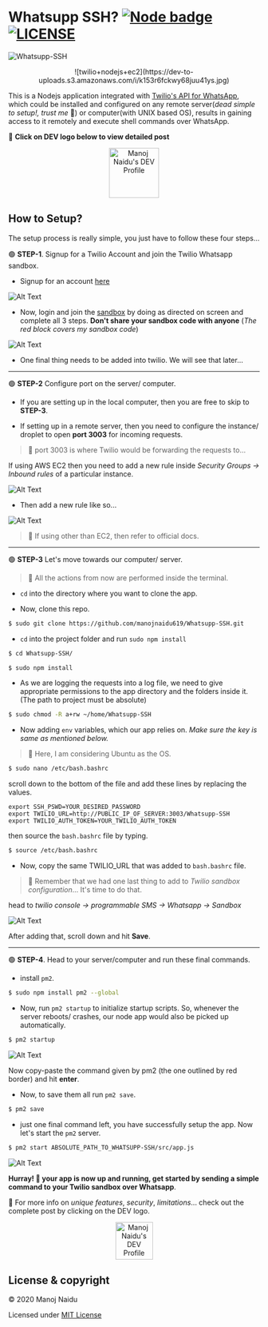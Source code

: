 
# Whatsupp SSH? [![Node badge](https://img.shields.io/badge/MADE%20WITH-NODE-brightgreen.svg?style=for-the-badge)](https://nodejs.org/en/) [![LICENSE](https://img.shields.io/badge/LICENSE-MIT-green.svg?style=for-the-badge)](https://github.com/manojnaidu619/Whatsupp-SSH/blob/master/LICENSE)

![Whatsupp-SSH](https://dev-to-uploads.s3.amazonaws.com/i/4io2z2u9np0dfmf8esql.jpg)

<center> 
 ![twilio+nodejs+ec2](https://dev-to-uploads.s3.amazonaws.com/i/k153r6fckwy68juu41ys.jpg)
</center>

 This is a Nodejs application integrated with [Twilio's API for WhatsApp](https://www.twilio.com/whatsapp), which could be installed and configured on any remote server(*dead simple to setup!, trust me* 🙌) or computer(with UNIX based OS), results in gaining access to it remotely and execute shell commands over WhatsApp.

📌 **Click on DEV logo below to view detailed post**

<center><a href="https://dev.to/manojnaidu619/whatsupp-ssh-accessing-ssh-over-whatsapp-2g3g">
  <img src="https://d2fltix0v2e0sb.cloudfront.net/dev-badge.svg" alt="Manoj Naidu's DEV Profile" height="100" width="100">
</a></center>
 
## How to Setup?

The setup process is really simple, you just have to follow these four steps...

🟢  **STEP-1**. Signup for a Twilio Account and join the Twilio Whatsapp sandbox.

* Signup for an account [here](https://www.twilio.com/try-twilio)

![Alt Text](https://dev-to-uploads.s3.amazonaws.com/i/wu4euy6unpglv7d7ugli.png)

* Now, login and join the [sandbox](https://www.twilio.com/console/sms/whatsapp/learn) by doing as directed on screen and complete all 3 steps. **Don't share your sandbox code with anyone** (*The red block covers my sandbox code*)

![Alt Text](https://dev-to-uploads.s3.amazonaws.com/i/2318vtr78kp5ivvkonaw.png)

* One final thing needs to be added into twilio. We will see that later...

----

🟢  **STEP-2** Configure port on the server/ computer.

* If you are setting up in the local computer, then you are free to skip to **STEP-3**.

* If setting up in a remote server, then you need to configure the instance/ droplet to open **port 3003** for incoming requests. 

> 📌 port 3003 is where Twilio would be forwarding the requests to...

If using AWS EC2 then you need to add a new rule inside *Security Groups -> Inbound rules* of a particular instance.

![Alt Text](https://dev-to-uploads.s3.amazonaws.com/i/rfcm89isdqibzqoa9mmw.png)

* Then add a new rule like so...

![Alt Text](https://dev-to-uploads.s3.amazonaws.com/i/1veh11y5k98i3iv673ah.png)

> 📌 If using other than EC2, then refer to official docs.

----

🟢  **STEP-3** Let's move towards our computer/ server.

> 📌 All the actions from now are performed inside the terminal.

* `cd` into the directory where you want to clone the app.

* Now, clone this repo.

```bash
$ sudo git clone https://github.com/manojnaidu619/Whatsupp-SSH.git
```
* `cd` into the project folder and run `sudo npm install`

```bash
$ cd Whatsupp-SSH/ 

$ sudo npm install
```
* As we are logging the requests into a log file, we need to give appropriate permissions to the app directory and the folders inside it.
(The path to project must be absolute)

```bash
$ sudo chmod -R a+rw ~/home/Whatsupp-SSH
```
* Now adding `env` variables, which our app relies on. *Make sure the key is same as mentioned below.*

> 📌 Here, I am considering Ubuntu as the OS.

```bash
$ sudo nano /etc/bash.bashrc
```
scroll down to the bottom of the file and add these lines by replacing the values.

```
export SSH_PSWD=YOUR_DESIRED_PASSWORD
export TWILIO_URL=http://PUBLIC_IP_OF_SERVER:3003/Whatsupp-SSH
export TWILIO_AUTH_TOKEN=YOUR_TWILIO_AUTH_TOKEN
```
then source the `bash.bashrc` file by typing.

```bash
$ source /etc/bash.bashrc
```
* Now, copy the same TWILIO_URL that was added to `bash.bashrc` file. 

> 📌 Remember that we had one last thing to add to *Twilio sandbox configuration*... It's time to do that.

head to *twilio console -> programmable SMS -> Whatsapp -> Sandbox* 

![Alt Text](https://dev-to-uploads.s3.amazonaws.com/i/b82ff33ai80yn0kuh4hl.png)

After adding that, scroll down and hit **Save**.

----

🟢  **STEP-4**. Head to your server/computer and run these final commands.

* install `pm2`.

```bash
$ sudo npm install pm2 --global
```

* Now, run `pm2 startup` to initialize startup scripts. So, whenever the server reboots/ crashes, our node app would also be picked up automatically.

```bash
$ pm2 startup
```

![Alt Text](https://dev-to-uploads.s3.amazonaws.com/i/yqguqyxoumm6ypjl9hrw.png)

Now copy-paste the command given by pm2 (the one outlined by red border) and hit **enter**.

* Now, to save them all run `pm2 save`.

```bash
$ pm2 save
```
* just one final command left, you have successfully setup the app. Now let's start the `pm2` server.

```bash
$ pm2 start ABSOLUTE_PATH_TO_WHATSUPP-SSH/src/app.js
```

![Alt Text](https://dev-to-uploads.s3.amazonaws.com/i/dqh1tjmg392dde1czsqu.png)

**Hurray! 🙌 your app is now up and running, get started by sending a simple command to your Twilio sandbox over Whatsapp**.

📌 For more info on *unique features*, *security*, *limitations*... check out the complete post by clicking on the DEV logo.

<center><a href="https://dev.to/manojnaidu619/whatsupp-ssh-accessing-ssh-over-whatsapp-2g3g">
  <img src="https://d2fltix0v2e0sb.cloudfront.net/dev-badge.svg" alt="Manoj Naidu's DEV Profile" height="75" width="75">
</a></center>

## License & copyright

© 2020 Manoj Naidu

Licensed under [MIT License](LICENSE)
